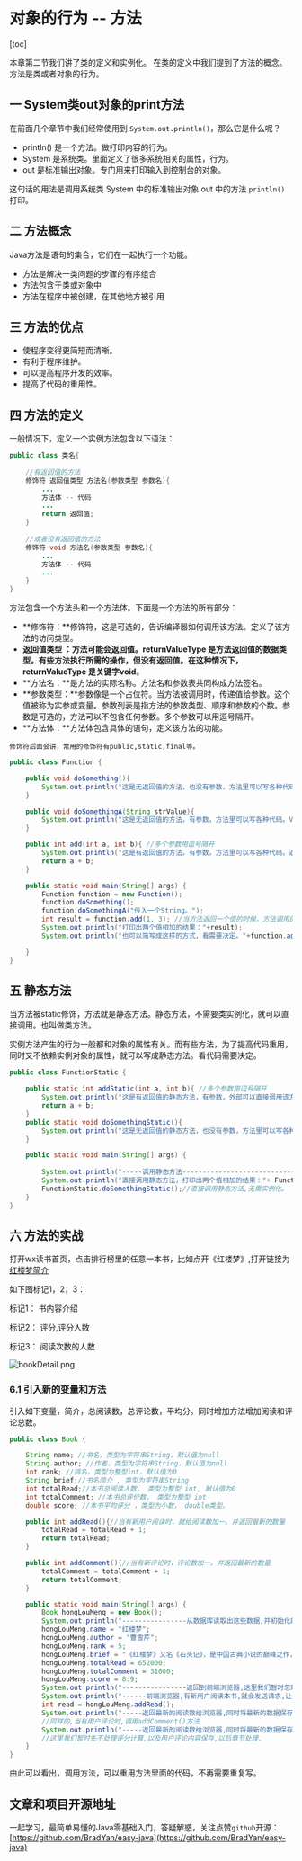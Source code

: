 # 对象的行为 -- 方法

[toc]

本章第二节我们讲了类的定义和实例化。 在类的定义中我们提到了方法的概念。方法是类或者对象的行为。

## 一 System类out对象的print方法

在前面几个章节中我们经常使用到 `System.out.println()`，那么它是什么呢？

- println() 是一个方法。做打印内容的行为。
- System 是系统类。里面定义了很多系统相关的属性，行为。
- out 是标准输出对象。专门用来打印输入到控制台的对象。

这句话的用法是调用系统类 System 中的标准输出对象 out 中的方法 `println()`打印。



## 二 方法概念

Java方法是语句的集合，它们在一起执行一个功能。

- 方法是解决一类问题的步骤的有序组合
- 方法包含于类或对象中
- 方法在程序中被创建，在其他地方被引用



## 三 方法的优点

- 使程序变得更简短而清晰。
- 有利于程序维护。
- 可以提高程序开发的效率。
- 提高了代码的重用性。

## 四 方法的定义

一般情况下，定义一个实例方法包含以下语法：

```java
public class 类名{
    
    //有返回值的方法
    修饰符 返回值类型 方法名(参数类型 参数名){
    	...
        方法体 -- 代码    
        ... 
        return 返回值; 
    }
    
    //或者没有返回值的方法
    修饰符 void 方法名(参数类型 参数名){
    	...  
        方法体 -- 代码    
        ...
    }
}
```



方法包含一个方法头和一个方法体。下面是一个方法的所有部分：

- **修饰符：**修饰符，这是可选的，告诉编译器如何调用该方法。定义了该方法的访问类型。
- **返回值类型 ：**方法可能会返回值。returnValueType 是方法返回值的数据类型。有些方法执行所需的操作，但没有返回值。在这种情况下，returnValueType 是关键字**void**。
- **方法名：**是方法的实际名称。方法名和参数表共同构成方法签名。
- **参数类型：**参数像是一个占位符。当方法被调用时，传递值给参数。这个值被称为实参或变量。参数列表是指方法的参数类型、顺序和参数的个数。参数是可选的，方法可以不包含任何参数。多个参数可以用逗号隔开。
- **方法体：**方法体包含具体的语句，定义该方法的功能。

`修饰符后面会讲，常用的修饰符有public,static,final等。`

```java
public class Function {

    public void doSomething(){
        System.out.println("这是无返回值的方法，也没有参数，方法里可以写各种代码。");
    }

    public void doSomethingA(String strValue){
        System.out.println("这是无返回值的方法，有参数，方法里可以写各种代码。Value: "+strValue);
    }

    public int add(int a, int b){ //多个参数用逗号隔开
        System.out.println("这是有返回值的方法，有参数，方法里可以写各种代码。返回两个数的和。");
        return a + b;
    }

    public static void main(String[] args) {
        Function function = new Function();
        function.doSomething();
        function.doSomethingA("传入一个String。");
        int result = function.add(1, 3); //当方法返回一个值的时候，方法调用的返回值通常赋给一个新的变量。
        System.out.println("打印出两个值相加的结果："+result);
        System.out.println("也可以简写成这样的方式，看需要决定。"+function.add(1, 3));

    }
}
```



## 五 静态方法

当方法被static修饰，方法就是静态方法。静态方法，不需要类实例化，就可以直接调用。也叫做类方法。

实例方法产生的行为一般都和对象的属性有关。而有些方法，为了提高代码重用，同时又不依赖实例对象的属性，就可以写成静态方法。看代码需要决定。

```java
public class FunctionStatic {

    public static int addStatic(int a, int b){ //多个参数用逗号隔开
        System.out.println("这是有返回值的静态方法，有参数，外部可以直接调用该方法，无需实例化。");
        return a + b;
    }
    public static void doSomethingStatic(){
        System.out.println("这是无返回值的静态方法，也没有参数，方法里可以写各种代码。");
    }

    public static void main(String[] args) {
    
        System.out.println("-----调用静态方法-----------------------------------------------------");
        System.out.println("直接调用静态方法，打印出两个值相加的结果："+ FunctionStatic.addStatic(2,4));
        FunctionStatic.doSomethingStatic();//直接调用静态方法,无需实例化。
    }
}
```



## 六 方法的实战

打开wx读书首页，点击排行榜里的任意一本书，比如点开《红楼梦》,打开链接为 [红楼梦简介](https://weread.qq.com/web/reader/75032be054d4be750f9f834)

如下图标记1，2，3：

标记1： 书内容介绍

标记2： 评分,评分人数

标记3： 阅读次数的人数

![bookDetail.png](https://upload-images.jianshu.io/upload_images/23305353-dfed428a1bad4481.png?imageMogr2/auto-orient/strip%7CimageView2/2/w/1240)

### 6.1 引入新的变量和方法

引入如下变量，简介，总阅读数，总评论数，平均分。同时增加方法增加阅读和评论总数。

```java
public class Book {

    String name; //书名，类型为字符串String，默认值为null
    String author; //作者，类型为字符串String，默认值为null
    int rank; //排名，类型为整型int，默认值为0
    String brief;//书名简介 , 类型为字符串String
    int totalRead;//本书总阅读人数， 类型为整型 int, 默认值为0
    int totalComment; //本书总评价数， 类型为整型 int
    double score; //本书平均评分 ，类型为小数， double类型。

    public int addRead(){//当有新用户阅读时，就给阅读数加一。并返回最新的数量
        totalRead = totalRead + 1;
        return totalRead;
    }

    public int addComment(){//当有新评论时，评论数加一。并返回最新的数量
        totalComment = totalComment + 1;
        return totalComment;
    }

    public static void main(String[] args) {
        Book hongLouMeng = new Book();
        System.out.println("----------------从数据库读取出这些数据,并初始化赋值.------------");
        hongLouMeng.name = "红楼梦";
        hongLouMeng.author = "曹雪芹";
        hongLouMeng.rank = 5;
        hongLouMeng.brief = "《红楼梦》又名《石头记》，是中国古典小说的巅峰之作，位居“中国古典四大名著”之首。...";
        hongLouMeng.totalRead = 652000;
        hongLouMeng.totalComment = 31000;
        hongLouMeng.score = 8.9;
        System.out.println("----------------返回到前端浏览器,这里我们暂时忽略其它元素,比如评论内容,图片等.------------");
        System.out.println("------前端浏览器,有新用户阅读本书,就会发送请求,让阅读数加一.因为这个行为动作总是加一,所以方法就不传入参数了.------------");
        int read = hongLouMeng.addRead();
        System.out.println("-----返回最新的阅读数给浏览器,同时将最新的数据保存到数据库中,readTotal:"+read);
        //同样的,当有用户评论时,调用addComment()方法
        System.out.println("-----返回最新的阅读数给浏览器,同时将最新的数据保存到数据库中,commentTotal:"+hongLouMeng.addComment());
        //这里我们暂时先不处理评分计算,以及用户评论内容保存,以后章节处理.
    }
}
```

由此可以看出，调用方法，可以重用方法里面的代码，不再需要重复写。



## 文章和项目开源地址

一起学习，最简单易懂的Java零基础入门，答疑解惑，关注点赞`github`开源：[https://github.com/BradYan/easy-java](https://github.com/BradYan/easy-java)


